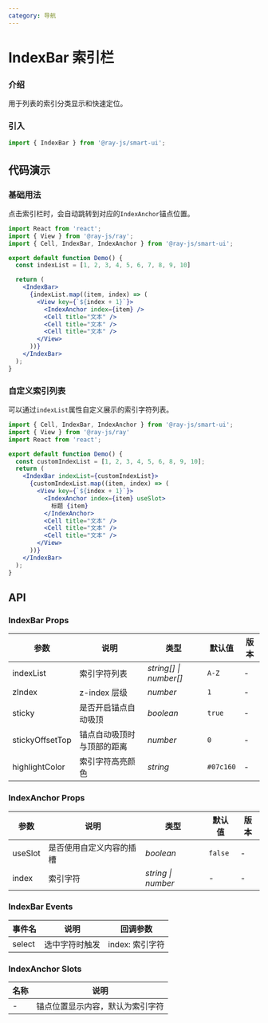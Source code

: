 ```yaml
---
category: 导航
---
```


# IndexBar 索引栏

### 介绍

用于列表的索引分类显示和快速定位。

### 引入

```jsx
import { IndexBar } from '@ray-js/smart-ui';
```

## 代码演示

### 基础用法

点击索引栏时，会自动跳转到对应的`IndexAnchor`锚点位置。

```jsx
import React from 'react';
import { View } from '@ray-js/ray';
import { Cell, IndexBar, IndexAnchor } from '@ray-js/smart-ui';

export default function Demo() {
  const indexList = [1, 2, 3, 4, 5, 6, 7, 8, 9, 10]

  return (
    <IndexBar>
      {indexList.map((item, index) => (
        <View key={`${index + 1}`}>
          <IndexAnchor index={item} />
          <Cell title="文本" />
          <Cell title="文本" />
          <Cell title="文本" />
        </View>
      ))}
    </IndexBar>
  );
}
```

### 自定义索引列表

可以通过`indexList`属性自定义展示的索引字符列表。

```jsx
import { Cell, IndexBar, IndexAnchor } from '@ray-js/smart-ui';
import { View } from '@ray-js/ray'
import React from 'react';

export default function Demo() {
  const customIndexList = [1, 2, 3, 4, 5, 6, 8, 9, 10];
  return (
    <IndexBar indexList={customIndexList}>
      {customIndexList.map((item, index) => (
        <View key={`${index + 1}`}>
          <IndexAnchor index={item} useSlot>
            标题 {item}
          </IndexAnchor>
          <Cell title="文本" />
          <Cell title="文本" />
          <Cell title="文本" />
        </View>
      ))}
    </IndexBar>
  );
}
```

## API

### IndexBar Props

| 参数            | 说明                       | 类型                   | 默认值    | 版本 |
| --------------- | -------------------------- | ---------------------- | --------- | ---- |
| indexList       | 索引字符列表               | _string[] \| number[]_ | `A-Z`     | -    |
| zIndex          | z-index 层级               | _number_               | `1`       | -    |
| sticky          | 是否开启锚点自动吸顶       | _boolean_              | `true`    | -    |
| stickyOffsetTop | 锚点自动吸顶时与顶部的距离 | _number_               | `0`       | -    |
| highlightColor  | 索引字符高亮颜色           | _string_               | `#07c160` | -    |

### IndexAnchor Props

| 参数    | 说明                     | 类型               | 默认值  | 版本 |
| ------- | ------------------------ | ------------------ | ------- | ---- |
| useSlot | 是否使用自定义内容的插槽 | _boolean_          | `false` | -    |
| index   | 索引字符                 | _string \| number_ | -       | -    |

### IndexBar Events

| 事件名 | 说明           | 回调参数        |
| ------ | -------------- | --------------- |
| select | 选中字符时触发 | index: 索引字符 |

### IndexAnchor Slots

| 名称 | 说明                             |
| ---- | -------------------------------- |
| -    | 锚点位置显示内容，默认为索引字符 |
